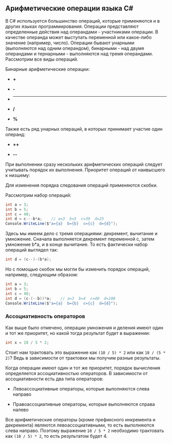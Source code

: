 ## Арифметические операции языка C#

В C# используется большинство операций, которые применяются и в других языках программирования. Операции представляют определенные действия над операндами - 
участниками операции. В качестве операнда может выступать переменной или какое-либо значение (например, число). 
Операции бывают унарными (выполняются над одним операндом), бинарными - над двумя операндами и тернарными - выполняются над тремя операндами. Рассмотрим все виды операций.

Бинарные арифметические операции:

- **+**

- **-**

- *****

- **/**

- **%**

Также есть ряд унарных операций, в которых принимает участие один операнд:

- **++**

- **--**

При выполнении сразу нескольких арифметических операций следует учитывать порядок их выполнения. Приоритет операций от наивысшего к низшему:

Для изменения порядка следования операций применяются скобки.

Рассмотрим набор операций:

```cs
int a = 3;
int b = 5;
int c = 40;
int d = c---b*a;    // a=3  b=5  c=39  d=25
Console.WriteLine($"a={a}  b={b}  c={c}  d={d}");
```

Здесь мы имеем дело с тремя операциями: декремент, вычитание и умножение. Сначала выполняется декремент переменной c, затем умножение b*a, и в конце вычитание. То есть фактически набор операций выглядел так:

```cs
int d = (c--)-(b*a);
```

Но с помощью скобок мы могли бы изменить порядок операций, например, следующим образом:

```cs
int a = 3;
int b = 5;
int c = 40;
int d = (c-(--b))*a;    // a=3  b=4  c=40  d=108
Console.WriteLine($"a={a}  b={b}  c={c}  d={d}");
```

### Ассоциативность операторов

Как выше было отмечено, операции умножения и деления имеют один и тот же приоритет, но какой тогда результат будет в выражении:

```cs
int x = 10 / 5 * 2;
```

Стоит нам трактовать это выражение как `(10 / 5) * 2` или как `10 / (5 * 2)`? Ведь в зависимости от трактовки 
мы получим разные результаты.

Когда операции имеют один и тот же приоритет, порядок вычисления определяется ассоциативностью операторов. В зависимости от ассоциативности 
есть два типа операторов:

- Левоассоциативные операторы, которые выполняются слева направо

- Правоассоциативные операторы, которые выполняются справа налево

Все арифметические операторы (кроме префиксного инкремента и декремента) являются левоассоциативными, то есть выполняются слева направо. Поэтому выражение `10 / 5 * 2` 
необходимо трактовать как `(10 / 5) * 2`, то есть результатом будет 4.

